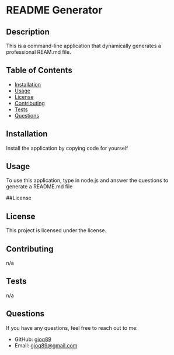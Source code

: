 # README Generator

  ## Description
  
  This is a command-line application that dynamically generates a professional REAM.md file. 
  
  ## Table of Contents
  
  - [Installation](#installation)
  - [Usage](#usage)
  - [License](#license)
  - [Contributing](#contributing)
  - [Tests](#tests)
  - [Questions](#questions)
  
  ## Installation
  
  Install the application by copying code for yourself
  
  ## Usage
  
  To use this application, type in node.js and answer the questions to generate a README.md file
  
  ##License

  ## License

  This project is licensed under the  license.
  
  ## Contributing
  
  n/a
  
  ## Tests
  
  n/a
  
  ## Questions
  
  If you have any questions, feel free to reach out to me:
  
  - GitHub: [gioq89](https://github.com/gioq89)
  - Email: gioq89@gmail.com
  
